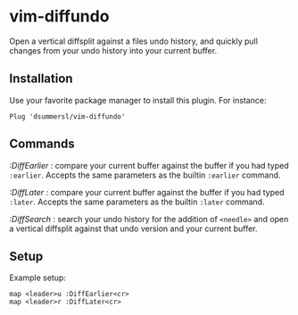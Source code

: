 vim-diffundo
============

Open a vertical diffsplit against a files undo history, and quickly pull changes
from your undo history into your current buffer.

Installation
------------

Use your favorite package manager to install this plugin. For instance:

    Plug 'dsummersl/vim-diffundo'

Commands
--------

*:DiffEarlier* : compare your current buffer against the buffer if you had typed `:earlier`. Accepts the same parameters as the builtin `:earlier` command.

*:DiffLater* : compare your current buffer against the buffer if you had typed `:later`. Accepts the same parameters as the builtin `:later` command.

*:DiffSearch <needle>*: search your undo history for the addition of `<needle>` and open a vertical diffsplit against that undo version and your current buffer.

Setup
-----

Example setup:

    map <leader>u :DiffEarlier<cr>
    map <leader>r :DiffLater<cr>
